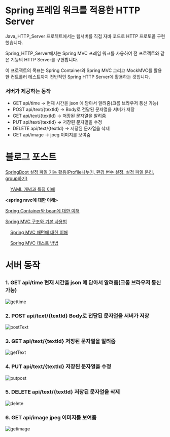 # Spring 프레임 워크를 적용한 HTTP Server
Java_HTTP_Server 프로젝트에서는 웹서버를 직접 자바 코드로 HTTP 프로토콜 구현했습니다.

Spring_HTTP_Server에서는 Spring MVC 프레임 워크를 사용하여 전 프로젝트와 같은 기능의 HTTP Server를 구현합니다.

이 프로젝트의 목표는 
Spring Container와 Spring MVC 그리고 MockMVC를 활용한 컨트롤러 테스트까지 전반적인 Spring HTTP Server에 활용하는 것입니다.
### 서버가 제공하는 동작
-   GET api/time -> 현재 시간을 json 에 담아서 알려줌(크롬 브라우저 통신 가능)
-   POST api/text/{textId} -> Body로 전달된 문자열을 서버가 저장
-   GET api/text/{textId} -> 저장된 문자열을 알려줌
-   PUT api/text/{textId} -> 저장된 문자열을 수정
-   DELETE api/text/{textId} -> 저장된 문자열을 삭제
-   GET api/image -> jpeg 이미지를 보여줌

# 블로그 포스트

[SpringBoot 설정 파일 기능 활용(Profile나누기, 환경 변수 설정, 설정 파일 분리, group하기)](https://coding-business.tistory.com/37)

&nbsp;&nbsp;&nbsp;&nbsp;[YAML 개념과 특징 이해](https://coding-business.tistory.com/11)

**<spring mvc에 대한 이해>**

[Spring Container와 bean에 대한 이해](https://coding-business.tistory.com/16)

[Spring MVC 구조와 기본 사용법](https://coding-business.tistory.com/19)

&nbsp;&nbsp;&nbsp;&nbsp;[Spring MVC 패턴에 대한 이해](https://coding-business.tistory.com/12)

&nbsp;&nbsp;&nbsp;&nbsp;[Spring MVC 테스트 방법](https://coding-business.tistory.com/10)

# 서버 동작
### 1. GET api/time 현재 시간을 json 에 담아서 알려줌(크롬 브라우저 통신 가능)
![gettime](https://github.com/dae0hwang/Spring_HTTP_Server/assets/103154389/2d508f71-58d4-42f6-a593-c49f53ebf0a4)
### 2. POST api/text/{textId} Body로 전달된 문자열을 서버가 저장
![postText](https://github.com/dae0hwang/Spring_HTTP_Server/assets/103154389/5fc5dd7d-629f-4123-aac2-0afa4e4867d8)
### 3. GET api/text/{textId} 저장된 문자열을 알려줌
![getText](https://github.com/dae0hwang/Spring_HTTP_Server/assets/103154389/212d7c99-609d-46b4-9fd0-9a261b2cabc5)
### 4. PUT api/text/{textId} 저장된 문자열을 수정
![putpost](https://github.com/dae0hwang/Spring_HTTP_Server/assets/103154389/d6fd566d-8510-4fb7-af36-4aae5e5ed563)
### 5. DELETE api/text/{textId} 저장된 문자열을 삭제
![delete](https://github.com/dae0hwang/Spring_HTTP_Server/assets/103154389/015faf23-abed-419e-b433-5c4205b6228b)
### 6. GET api/image jpeg 이미지를 보여줌
![getimage](https://github.com/dae0hwang/Spring_HTTP_Server/assets/103154389/01626e18-0cad-4d28-8edf-0e03561a759b)
